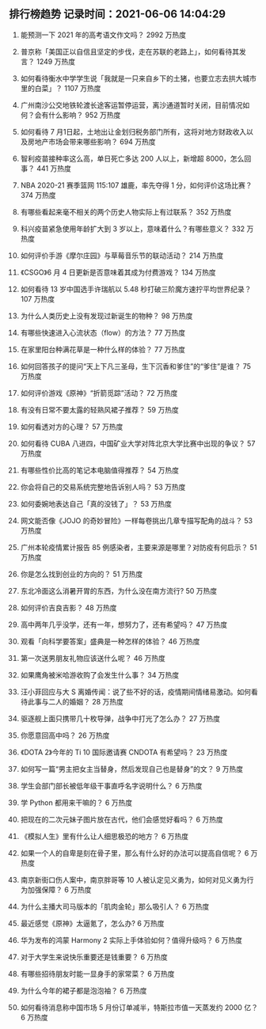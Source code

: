 
## 排行榜趋势 记录时间：2021-06-06 14:04:29
  
  1. 能预测一下 2021 年的高考语文作文吗？ 2992 万热度
    
  2. 普京称「美国正以自信且坚定的步伐，走在苏联的老路上」，如何看待其发言？ 1249 万热度
    
  3. 如何看待衡水中学学生说「我就是一只来自乡下的土猪，也要立志去拱大城市里的白菜」？ 1107 万热度
    
  4. 广州南沙公交地铁轮渡长途客运暂停运营，离沙通道暂时关闭，目前情况如何？会有什么影响？ 952 万热度
    
  5. 如何看待 7 月1日起，土地出让金划归税务部门所有，这将对地方财政收入以及房地产市场会带来哪些影响？ 694 万热度
    
  6. 智利疫苗接种率这么高，单日死亡多达 200 人以上，新增超 8000，怎么回事？ 441 万热度
    
  7. NBA 2020-21 赛季篮网 115:107 雄鹿，率先夺得 1 分，如何评价这场比赛？ 374 万热度
    
  8. 有哪些看起来毫不相关的两个历史人物实际上有过联系？ 352 万热度
    
  9. 科兴疫苗紧急使用年龄扩大到 3 岁以上，意味着什么？有哪些意义？ 332 万热度
    
  10. 如何评价手游《摩尔庄园》与草莓音乐节的联动活动？ 214 万热度
    
  11. 《CSGO》6 月 4 日更新是否意味着其成为付费游戏？ 134 万热度
    
  12. 如何看待 13 岁中国选手许瑞航以 5.48 秒打破三阶魔方速拧平均世界纪录？ 107 万热度
    
  13. 为什么人类历史上没有发现过新诞生的物种？ 98 万热度
    
  14. 有哪些快速进入心流状态（flow）的方法？ 77 万热度
    
  15. 在家里阳台种满花草是一种什么样的体验？ 77 万热度
    
  16. 如何回答孩子的提问“天上下凡三圣母，生下沉香和爹住”的“爹住”是谁？ 75 万热度
    
  17. 如何评价游戏《原神》“折箭觅踪”活动？ 72 万热度
    
  18. 有没有日常不要太露的轻熟风裙子推荐？ 59 万热度
    
  19. 如何看透对方的心理？ 57 万热度
    
  20. 如何看待 CUBA 八进四，中国矿业大学对阵北京大学比赛中出现的争议？ 57 万热度
    
  21. 有哪些性价比高的笔记本电脑值得推荐？ 54 万热度
    
  22. 你会将自己的交易系统完整地告诉别人吗？ 53 万热度
    
  23. 如何委婉地表达自己「真的没钱了」？ 53 万热度
    
  24. 网文能否像《JOJO 的奇妙冒险》一样每卷挑出几章专描写配角的战斗？ 53 万热度
    
  25. 广州本轮疫情累计报告 85 例感染者，主要来源是哪里？对防疫有何启示？ 51 万热度
    
  26. 你是怎么找到创业的方向的？ 51 万热度
    
  27. 东北冷面这么消暑开胃的东西，为什么没在南方流行? 50 万热度
    
  28. 如何评价吉良吉影？ 48 万热度
    
  29. 高中两年几乎没学，还有一年，想努力了，还有希望吗？ 47 万热度
    
  30. 观看「向科学要答案」盛典是一种怎样的体验？ 46 万热度
    
  31. 第一次送男朋友礼物应该送什么呢？ 46 万热度
    
  32. 如果鹰角被米哈游收购了会发生什么事？ 34 万热度
    
  33. 汪小菲回应与大 S 离婚传闻：说了些不好的话，疫情期间情绪易激动。如何看待此事与二人的婚姻？ 28 万热度
    
  34. 驱逐舰上面只携带几十枚导弹，战争中打光了怎么办？ 27 万热度
    
  35. 你愿意回高中吗？ 26 万热度
    
  36. 《DOTA 2》今年的 Ti 10 国际邀请赛 CNDOTA 有希望吗？ 23 万热度
    
  37. 如何写一篇“男主把女主当替身，然后发现自己也是替身”的文？ 9 万热度
    
  38. 学生会部门部长被低年级干事直呼名字说明什么？ 6 万热度
    
  39. 学 Python 都用来干嘛的？ 6 万热度
    
  40. 把现在的二次元妹子图片放在古代，他们会感觉好看吗？ 6 万热度
    
  41. 《模拟人生》里有什么让人细思极恐的地方？ 6 万热度
    
  42. 如果一个人的自卑是刻在骨子里，那么有什么好的办法可以提高自信呢？ 6 万热度
    
  43. 南京新街口伤人案中，南京胖哥等 10 人被认定见义勇为，如何对见义勇为行为加强保障？ 6 万热度
    
  44. 为什么主播大司马版本的「肌肉金轮」那么吸引人？ 6 万热度
    
  45. 最近感觉《原神》太逼氪了，怎么办? 6 万热度
    
  46. 华为发布的鸿蒙 Harmony 2 实际上手体验如何？值得升级吗？ 6 万热度
    
  47. 对于大学生来说快乐重要还是钱重要？ 6 万热度
    
  48. 有哪些招待朋友时能一显身手的家常菜？ 6 万热度
    
  49. 为什么今年的裙子都是泡泡袖？ 6 万热度
    
  50. 如何看待消息称中国市场 5 月份订单减半，特斯拉市值一天蒸发约 2000 亿？ 6 万热度
    